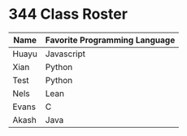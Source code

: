 # 344 Class Roster


| Name      | Favorite Programming Language |
|-----------|-------------------------------|
| Huayu     | Javascript                    |
| Xian      | Python                        |
| Test      | Python                        |
| Nels      | Lean                          | 
| Evans     | C                             |
| Akash     | Java                          |